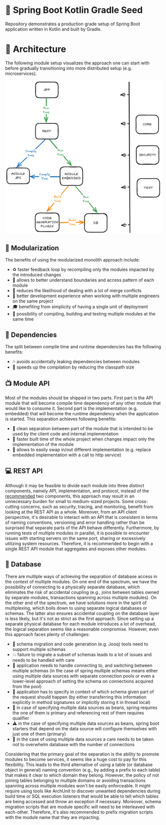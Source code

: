 # :seedling: Spring Boot Kotlin Gradle Seed

Repository demonstrates a production grade setup of Spring Boot application written
in Kotlin and built by Gradle.

# :european_castle: Architecture
The following module setup visualizes the approach one can start with before gradually
transitioning into more distributed setup (e.g. microservices).

![Alt text](modules.png?raw=true "Modules")

## :office: Modularization
The benefits of using the modularized monolith approach include:
* :recycle: faster feedback loop by recompiling only the modules impacted by the introduced changes
* :construction: allows to better understand boundaries and access pattern of each module
* :anger: reduces the likelihood of dealing with a lot of merge conflicts
* :ant: better development experience when working with multiple engineers on the same project
* :mortar_board: benefiting from simplicity of having a single unit of deployment
* :checkered_flag: possibility of compiling, building and testing multiple modules at the same time

## :repeat: Dependencies
The split between compile time and runtime dependencies has the following benefits:
* :sweat_drops: avoids accidentally leaking dependencies between modules
* :rocket: speeds up the compilation by reducing the classpath size

## :tv: Module API
Most of the modules should be shipped in two parts. First part is the API module that will become compile time dependency
of any other module that would like to consume it. Second part is the implementation (e.g. embedded) that will become the
runtime dependency when the application is started. This separation achieves following benefits:
* :shower: clean separation between part of the module that is intended to be used by the client code and internal implementation
* :rocket: faster built time of the whole project when changes impact only the implementation of the module
* :electric_plug: allows to easily swap in/out different implementation (e.g. replace embedded implementation with a call to http service)

## :computer: REST API
Although it may be feasible to divide each module into three distinct components, namely API, implementation,
and protocol, instead of the [recommended](#tv-module-api) two components, this approach may result in an unnecessary
burden for small  to medium-sized projects. Some cross-cutting concerns, such as security, tracing, and monitoring,
benefit from looking  at the REST API as a whole. Moreover, from an API client perspective, it's desirable to interact
with an API that is consistent in terms of naming conventions, versioning and error handling rather than be surprised
that separate parts of the API behave differently. Furthermore, by running tests of multiple modules in parallel, it
is possible to encounter issues with starting servers on the same port, sharing or excessively utilizing system
resources. Therefore, it is recommended to begin with a single REST API module that aggregates and exposes other modules.

## :floppy_disk: Database
There are multiple ways of achieving the separation of database access in the context of multiple modules. On one end of
the spectrum, we have the possibility of connecting to a physically separate database, which eliminates the risk of
accidental coupling (e.g., joins between tables owned by separate modules, transactions spanning across multiple modules).
On the other end of the spectrum, we have solutions more in the spirit of multiplexing, which boils down to
using separate logical databases or schemas. The latter also ensures accidental coupling on the database layer is less
likely, but it's not as strict as the first approach. Since setting up a separate physical database for each module
introduces a lot of overhead, the logical separation seems like a reasonable compromise. However, even this approach
faces plenty of challenges:
* :truck: schema migration and code generation (e.g. Jooq) tools need to support multiple schemas
* :collision: failure to migrate a subset of schemas leads to a lot of issues and needs to be handled with care
* :slot_machine: application needs to handle connecting to, and switching between multiple schemas (in the case of spring multiple schemas
means either using multiple data sources with separate connection pools or even a lower-level approach of setting the
schema on connections acquired from the pool)
* :ticket: application has to specify in context of which schema given part of the request should happen (by either transferring
this information explicitly in method signatures or implicitly storing it in thread local)
* :passport_control: in case of specifying multiple data sources as beans, spring requires the one of them is primary and referencing rest
of them requires qualifier
* :warning: in the case of specifying multiple data sources as beans, spring boot starters that depend on the data source will configure
themselves with just one of them (primary)
* :ocean: in the case of using multiple data sources a care needs to be taken not to overwhelm database with the number of connections

Considering that the primary goal of the separation is the ability to promote modules to become services, it seems like
a huge cost to pay for this flexibility. This leads to the third alternative of using a table (or database object in
general) naming convention (e.g., by adding a prefix to each table) that makes it clear to which domain they belong.
However, the policy of not joining tables belonging to multiple domains or avoiding transactions spanning across
multiple modules won't be easily enforceable. It might require using tools like ArchUnit to discover unwanted
dependencies during build time or SQL execution listeners that would be able to tell which tables are being accessed
and throw an exception if necessary. Moreover, schema migration scripts that are module specific will need to be
interleaved with each-other. Therefore, it's also recommended to prefix migration scripts with the module name that
they are impacting. 
